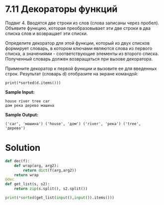 # 7.11 Декораторы функций

Подвиг 4. Вводятся две строки из слов (слова записаны через пробел). Объявите функцию, которая преобразовывает эти две
строки в два списка слов и возвращает эти списки.

Определите декоратор для этой функции, который из двух списков формирует словарь, в котором ключами являются слова из
первого списка, а значениями - соответствующие элементы из второго списка. Полученный словарь должен возвращаться при
вызове декоратора.

Примените декоратор к первой функции и вызовите ее для введенных строк. Результат (словарь d) отобразите на экране
командой:

```
print(*sorted(d.items()))
```

**Sample Input:**

```
house river tree car
дом река дерево машина
```

**Sample Output:**

```
('car', 'машина') ('house', 'дом') ('river', 'река') ('tree', 'дерево')
```

# Solution

```python
def dec(f):
    def wrap(arg, arg2):
        return dict(f(arg,arg2))
    return wrap
@dec
def get_list(s, s2):
    return zip(s.split(), s2.split())

print(*sorted(get_list(input(),input()).items()))
```